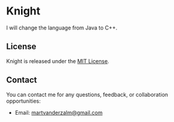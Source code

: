 # Knight
I will change the language from Java to C++. 

## License
Knight is released under the [MIT License](https://github.com/MartvdZalm/Knight/blob/master/LICENSE).

## Contact

You can contact me for any questions, feedback, or collaboration opportunities:

- Email: [martvanderzalm@gmail.com](martvanderzalm@gmail.com)
